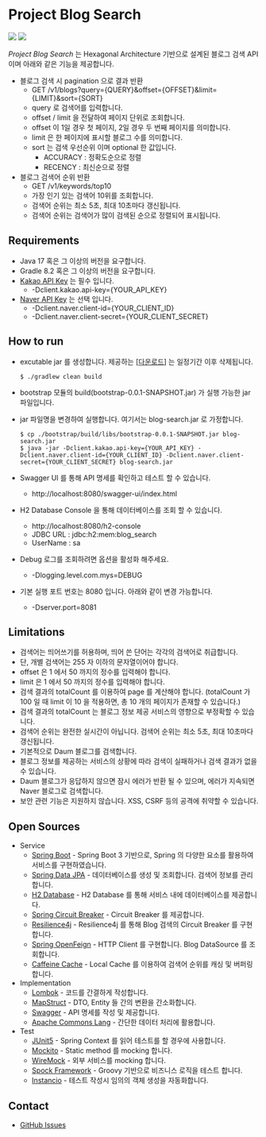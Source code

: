# Project Blog Search

<a href="https://github.com/mystria/project-blog-search"><img src="https://img.shields.io/github/stars/mystria/project-blog-search.svg?style=social" /></a>
<a href="https://github.com/mystria/project-blog-search/pulse"><img src="https://img.shields.io/github/commit-activity/m/mystria/project-blog-search.svg?label=commits" /></a>

_Project Blog Search_ 는 Hexagonal Architecture 기반으로 설계된 블로그 검색 API 이며 아래와 같은 기능을 제공합니다.  

- 블로그 검색 시 pagination 으로 결과 반환
  - GET /v1/blogs?query={QUERY}&offset={OFFSET}&limit={LIMIT}&sort={SORT}
  - query 로 검색어를 입력합니다.
  - offset / limit 을 전달하여 페이지 단위로 조회합니다.
  - offset 이 1일 경우 첫 페이지, 2일 경우 두 번째 페이지를 의미합니다.
  - limit 은 한 페이지에 표시할 블로그 수를 의미합니다.
  - sort 는 검색 우선순위 이며 optional 한 값입니다.
    - ACCURACY : 정확도순으로 정렬
    - RECENCY : 최신순으로 정렬
- 블로그 검색어 순위 반환
  - GET /v1/keywords/top10 
  - 가장 인기 있는 검색어 10위를 조회합니다.
  - 검색어 순위는 최소 5초, 최대 10초마다 갱신됩니다.
  - 검색어 순위는 검색어가 많이 검색된 순으로 정렬되어 표시됩니다.

## Requirements

- Java 17 혹은 그 이상의 버전을 요구합니다.
- Gradle 8.2 혹은 그 이상의 버전을 요구합니다.
- [Kakao API Key](https://developers.kakao.com/) 는 필수 입니다.
  - -Dclient.kakao.api-key={YOUR_API_KEY}
- [Naver API Key](https://developers.naver.com/main/) 는 선택 입니다.
  - -Dclient.naver.client-id={YOUR_CLIENT_ID}
  - -Dclient.naver.client-secret={YOUR_CLIENT_SECRET}

## How to run

- excutable jar 를 생성합니다. 제공하는 [[다운로드](http://naver.me/xoYt9iQ5)] 는 일정기간 이후 삭제됩니다.

      $ ./gradlew clean build

- bootstrap 모듈의 build(bootstrap-0.0.1-SNAPSHOT.jar) 가 실행 가능한 jar 파일입니다.
- jar 파일명을 변경하여 실행합니다. 여기서는 blog-search.jar 로 가정합니다.

      $ cp ./bootstrap/build/libs/bootstrap-0.0.1-SNAPSHOT.jar blog-search.jar
      $ java -jar -Dclient.kakao.api-key={YOUR_API_KEY} -Dclient.naver.client-id={YOUR_CLIENT_ID} -Dclient.naver.client-secret={YOUR_CLIENT_SECRET} blog-search.jar

- Swagger UI 를 통해 API 명세를 확인하고 테스트 할 수 있습니다.
  - http://localhost:8080/swagger-ui/index.html
- H2 Database Console 을 통해 데이터베이스를 조회 할 수 있습니다.
  - http://localhost:8080/h2-console
  - JDBC URL : jdbc:h2:mem:blog_search
  - UserName : sa
- Debug 로그를 조회하려면 옵션을 활성화 해주세요.
  - -Dlogging.level.com.mys=DEBUG
- 기본 실행 포트 번호는 8080 입니다. 아래와 같이 변경 가능합니다.
  - -Dserver.port=8081

## Limitations

- 검색어는 띄어쓰기를 허용하며, 띄어 쓴 단어는 각각의 검색어로 취급합니다.
- 단, 개별 검색어는 255 자 이하의 문자열이어야 합니다.
- offset 은 1 에서 50 까지의 정수를 입력해야 합니다.
- limit 은 1 에서 50 까지의 정수를 입력해야 합니다.
- 검색 결과의 totalCount 를 이용하여 page 를 계산해야 합니다. (totalCount 가 100 일 때 limit 이 10 을 적용하면, 총 10 개의 페이지가 존재할 수 있습니다.)
- 검색 결과의 totalCount 는 블로그 정보 제공 서비스의 영향으로 부정확할 수 있습니다.
- 검색어 순위는 완전한 실시간이 아닙니다. 검색어 순위는 최소 5초, 최대 10초마다 갱신됩니다.
- 기본적으로 Daum 블로그를 검색합니다.
- 블로그 정보를 제공하는 서비스의 상황에 따라 검색이 실패하거나 검색 결과가 없을 수 있습니다.
- Daum 블로그가 응답하지 않으면 잠시 에러가 반환 될 수 있으며, 에러가 지속되면 Naver 블로그로 검색합니다.
- 보안 관련 기능은 지원하지 않습니다. XSS, CSRF 등의 공격에 취약할 수 있습니다.

## Open Sources

- Service
  - [Spring Boot](https://spring.io/projects/spring-boot) - Spring Boot 3 기반으로, Spring 의 다양한 요소를 활용하여 서비스를 구현하였습니다.
  - [Spring Data JPA](https://spring.io/projects/spring-data-jpa) - 데이터베이스를 생성 및 조회합니다. 검색어 정보를 관리합니다.
  - [H2 Database](https://www.h2database.com/html/main.html) - H2 Database 를 통해 서비스 내에 데이터베이스를 제공합니다.
  - [Spring Circuit Breaker](https://spring.io/projects/spring-cloud-circuitbreaker) - Circuit Breaker 를 제공합니다.
  - [Resilience4j](https://resilience4j.readme.io/) - Resilience4j 를 통해 Blog 검색의 Circuit Breaker 를 구현합니다.
  - [Spring OpenFeign](https://spring.io/projects/spring-cloud-openfeign) - HTTP Client 를 구현합니다. Blog DataSource 를 조회합니다.
  - [Caffeine Cache](https://github.com/ben-manes/caffeine) - Local Cache 를 이용하여 검색어 순위를 캐싱 및 버퍼링 합니다.
- Implementation
  - [Lombok](https://projectlombok.org/) - 코드를 간결하게 작성합니다.
  - [MapStruct](https://mapstruct.org/) - DTO, Entity 들 간의 변환을 간소화합니다.
  - [Swagger](https://swagger.io/) - API 명세를 작성 및 제공합니다.
  - [Apache Commons Lang](https://commons.apache.org/proper/commons-lang/) - 간단한 데이터 처리에 활용합니다.
- Test
  - [JUnit5](https://junit.org/junit5/) - Spring Context 를 읽어 테스트를 할 경우에 사용합니다.
  - [Mockito](https://site.mockito.org/) - Static method 를 mocking 합니다.
  - [WireMock](http://wiremock.org/) - 외부 서비스를 mocking 합니다.
  - [Spock Framework](https://spockframework.org/) - Groovy 기반으로 비즈니스 로직을 테스트 합니다.
  - [Instancio](https://www.instancio.org/) - 테스트 작성시 임의의 객체 생성을 자동화합니다.

## Contact

- [GitHub Issues](https://github.com/mystria/project-blog-search/issues)
